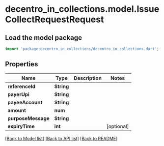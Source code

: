 # decentro_in_collections.model.IssueCollectRequestRequest

## Load the model package
```dart
import 'package:decentro_in_collections/decentro_in_collections.dart';
```

## Properties
Name | Type | Description | Notes
------------ | ------------- | ------------- | -------------
**referenceId** | **String** |  | 
**payerUpi** | **String** |  | 
**payeeAccount** | **String** |  | 
**amount** | **num** |  | 
**purposeMessage** | **String** |  | 
**expiryTime** | **int** |  | [optional] 

[[Back to Model list]](../README.md#documentation-for-models) [[Back to API list]](../README.md#documentation-for-api-endpoints) [[Back to README]](../README.md)


